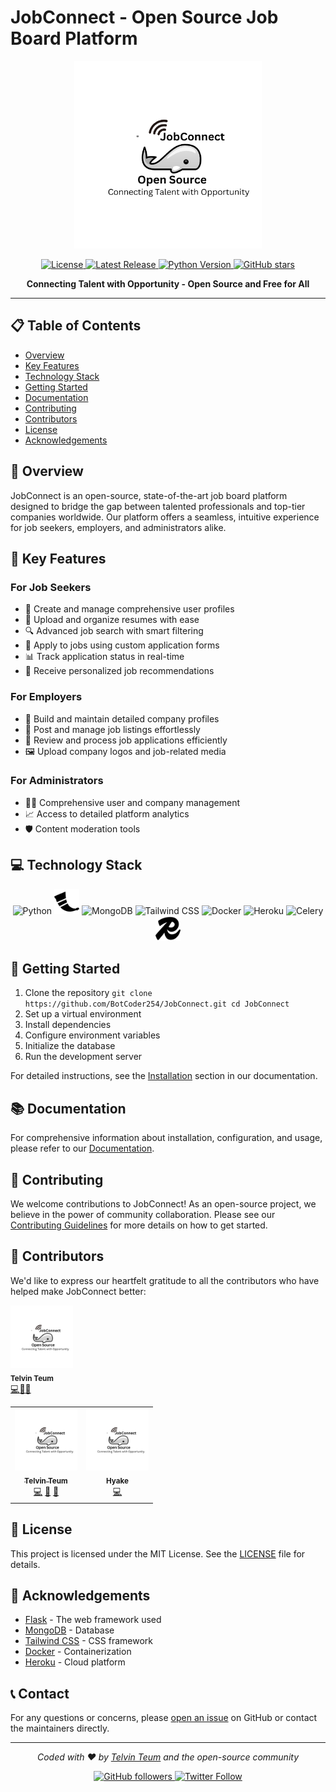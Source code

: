 # JobConnect - Open Source Job Board Platform

<p align="center">
  <img src="static\images\JobConnect.png" alt="Flask" width="300" height="300"/>
</p>

<p align="center">
  <a href="https://github.com/BotCoder254/JobConnect/blob/main/LICENSE">
    <img src="https://img.shields.io/badge/license-MIT-blue.svg" alt="License">
  </a>
  <a href="https://github.com/BotCoder254/JobConnect/releases">
    <img src="https://img.shields.io/github/v/release/BotCoder254/JobConnect.svg" alt="Latest Release">
  </a>
  <a href="https://python.org">
    <img src="https://img.shields.io/badge/Python-3.9%2B-blue" alt="Python Version">
  </a>
  <a href="https://github.com/BotCoder254/JobConnect/stargazers">
    <img src="https://img.shields.io/github/stars/BotCoder254/JobConnect.svg?style=social" alt="GitHub stars">
  </a>
</p>

<p align="center">
  <b>Connecting Talent with Opportunity - Open Source and Free for All</b>
</p>

---

## 📋 Table of Contents

- [Overview](#-overview)
- [Key Features](#-key-features)
- [Technology Stack](#-technology-stack)
- [Getting Started](#-getting-started)
- [Documentation](#-documentation)
- [Contributing](#-contributing)
- [Contributors](#-contributors)
- [License](#-license)
- [Acknowledgements](#-acknowledgements)

## 🚀 Overview

JobConnect is an open-source, state-of-the-art job board platform designed to bridge the gap between talented professionals and top-tier companies worldwide. Our platform offers a seamless, intuitive experience for job seekers, employers, and administrators alike.

## 🌟 Key Features

### For Job Seekers
- 📝 Create and manage comprehensive user profiles
- 📄 Upload and organize resumes with ease
- 🔍 Advanced job search with smart filtering
- 📨 Apply to jobs using custom application forms
- 📊 Track application status in real-time
- 🎯 Receive personalized job recommendations

### For Employers
- 🏢 Build and maintain detailed company profiles
- 📢 Post and manage job listings effortlessly
- 👥 Review and process job applications efficiently
- 🖼️ Upload company logos and job-related media

### For Administrators
- 👨‍💼 Comprehensive user and company management
- 📈 Access to detailed platform analytics
- 🛡️ Content moderation tools

## 💻 Technology Stack

<p align="center">
  <img src="https://raw.githubusercontent.com/simple-icons/simple-icons/develop/icons/python.svg" alt="Python" width="40" height="40"/>
  <img src="https://raw.githubusercontent.com/simple-icons/simple-icons/develop/icons/flask.svg" alt="Flask" width="40" height="40"/>
  <img src="https://raw.githubusercontent.com/simple-icons/simple-icons/develop/icons/mongodb.svg" alt="MongoDB" width="40" height="40"/>
  <img src="https://raw.githubusercontent.com/simple-icons/simple-icons/develop/icons/tailwindcss.svg" alt="Tailwind CSS" width="40" height="40"/>
  <img src="https://raw.githubusercontent.com/simple-icons/simple-icons/develop/icons/docker.svg" alt="Docker" width="40" height="40"/>
  <img src="https://raw.githubusercontent.com/simple-icons/simple-icons/develop/icons/heroku.svg" alt="Heroku" width="40" height="40"/>
  <img src="https://raw.githubusercontent.com/simple-icons/simple-icons/develop/icons/celery.svg" alt="Celery" width="40" height="40"/>
  <img src="https://raw.githubusercontent.com/simple-icons/simple-icons/develop/icons/redis.svg" alt="Redis" width="40" height="40"/>
</p>

## 🚀 Getting Started

1. Clone the repository   ```
   git clone https://github.com/BotCoder254/JobConnect.git
   cd JobConnect   ```
2. Set up a virtual environment
3. Install dependencies
4. Configure environment variables
5. Initialize the database
6. Run the development server

For detailed instructions, see the [Installation](DOCUMENTATION.md#installation) section in our documentation.

## 📚 Documentation

For comprehensive information about installation, configuration, and usage, please refer to our [Documentation](DOCUMENTATION.md).

## 🤝 Contributing

We welcome contributions to JobConnect! As an open-source project, we believe in the power of community collaboration. Please see our [Contributing Guidelines](CONTRIBUTING.md) for more details on how to get started.

## 👥 Contributors

We'd like to express our heartfelt gratitude to all the contributors who have helped make JobConnect better:

<table>
  <tr>
    <td align="center">
      <a href="https://github.com/BotCoder254">
        <img src="static/images/JobConnect.png" width="100px;" alt="Telvin Teum"/>
        <br />
        <sub><b>Telvin Teum</b></sub>
      </a>
      <br />
      <a href="#code-BotCoder254" title="Code">💻</a>
      <a href="#design-BotCoder254" title="Design">🎨</a>
      <a href="#doc-BotCoder254" title="Documentation">📖</a>
    </td>
    <td align="center">
      <a href="https://github.com/Hyake">
        <img src="static/images/JobConnect.png" width="100px;" alt="Contributor 2"/>
        <br />
        <sub><b>Hyake</b></sub>
      </a>
      <br />
      <a href="#code-contributor2" title="Code">💻</a>
    </td>
    <!-- Add more contributors as needed -->
     <a https://github.com/SamuelDevp">
        <img src="static/images/JobConnect.png" width="100px;" alt="Telvin Teum"/>
        <br />
        <sub><b>Telvin Teum</b></sub>
      </a>
      <br />
      <a href="#code-BotCoder254" title="Code">💻</a>
      <a href="#design-BotCoder254" title="Design">🎨</a>
      <a href="#doc-BotCoder254" title="Documentation">📖</a>
  </tr>
</table>

## 📄 License

This project is licensed under the MIT License. See the [LICENSE](LICENSE) file for details.

## 🙏 Acknowledgements

- [Flask](https://flask.palletsprojects.com/) - The web framework used
- [MongoDB](https://www.mongodb.com/) - Database
- [Tailwind CSS](https://tailwindcss.com/) - CSS framework
- [Docker](https://www.docker.com/) - Containerization
- [Heroku](https://www.heroku.com/) - Cloud platform

## 📞 Contact

For any questions or concerns, please [open an issue](https://github.com/BotCoder254/JobConnect/issues) on GitHub or contact the maintainers directly.

---

<p align="center">
  <i>Coded with ❤️ by <a href="https://github.com/BotCoder254">Telvin Teum</a> and the open-source community</i>
</p>

<p align="center">
  <a href="https://github.com/BotCoder254">
    <img src="https://img.shields.io/github/followers/BotCoder254?label=Follow&style=social" alt="GitHub followers">
  </a>
  <a href="https://twitter.com/teumtelvin">
    <img src="https://img.shields.io/twitter/follow/teumtelvin?style=social" alt="Twitter Follow">
  </a>
</p>
